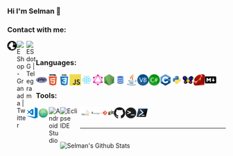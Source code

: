 ### Hi I'm Selman :wave:

### Contact with me:
[<img align="left" alt="El3vator Apps" width="22px" src="https://raw.githubusercontent.com/iconic/open-iconic/master/svg/globe.svg" />][website]
[<img align="left" alt="E Shop - Granada | Twitter" width="22px" src="https://cdn.jsdelivr.net/npm/simple-icons@v3/icons/twitter.svg" />][twitter]
[<img align="left" alt="ESdotG | Telegram" width="22px" src="https://cdn.jsdelivr.net/npm/simple-icons@v3.3.0/icons/telegram.svg" />][telegram]

<br />

### Languages:
<img align="left" alt="PHP" width="26px" src="https://raw.githubusercontent.com/github/explore/d6df80340ca325549dea46f61f4c92b4fc157ee3/topics/php/php.png" />
<img align="left" alt="HTML5" width="26px" src="https://raw.githubusercontent.com/github/explore/80688e429a7d4ef2fca1e82350fe8e3517d3494d/topics/html/html.png" />
<img align="left" alt="CSS3" width="26px" src="https://raw.githubusercontent.com/github/explore/80688e429a7d4ef2fca1e82350fe8e3517d3494d/topics/css/css.png" />
<img align="left" alt="JavaScript" width="26px" src="https://raw.githubusercontent.com/github/explore/80688e429a7d4ef2fca1e82350fe8e3517d3494d/topics/javascript/javascript.png" />
<img align="left" alt="React" width="26px" src="https://raw.githubusercontent.com/github/explore/80688e429a7d4ef2fca1e82350fe8e3517d3494d/topics/react/react.png" />
<img align="left" alt="GraphQL" width="26px" src="https://raw.githubusercontent.com/github/explore/80688e429a7d4ef2fca1e82350fe8e3517d3494d/topics/graphql/graphql.png" />
<img align="left" alt="Node.js" width="26px" src="https://raw.githubusercontent.com/github/explore/80688e429a7d4ef2fca1e82350fe8e3517d3494d/topics/nodejs/nodejs.png" />
<img align="left" alt="SQL" width="26px" src="https://raw.githubusercontent.com/github/explore/80688e429a7d4ef2fca1e82350fe8e3517d3494d/topics/sql/sql.png" />
<img align="left" alt="Java" width="26px" src="https://raw.githubusercontent.com/github/explore/d6df80340ca325549dea46f61f4c92b4fc157ee3/topics/java/java.png" />
<img align="left" alt="VB.NET" width="26px" src="https://raw.githubusercontent.com/github/explore/d6df80340ca325549dea46f61f4c92b4fc157ee3/topics/visual-basic/visual-basic.png" />
<img align="left" alt="C#" width="26px" src="https://raw.githubusercontent.com/github/explore/d6df80340ca325549dea46f61f4c92b4fc157ee3/topics/csharp/csharp.png" />
<img align="left" alt="C++" width="26px" src="https://raw.githubusercontent.com/github/explore/d6df80340ca325549dea46f61f4c92b4fc157ee3/topics/cpp/cpp.png" />
<img align="left" alt="Python" width="26px" src="https://raw.githubusercontent.com/github/explore/d6df80340ca325549dea46f61f4c92b4fc157ee3/topics/python/python.png" />
<img align="left" alt="Perl 6" width="26px" src="https://raw.githubusercontent.com/github/explore/d6df80340ca325549dea46f61f4c92b4fc157ee3/topics/perl6/perl6.png" />
<img align="left" alt="Ruby" width="26px" src="https://raw.githubusercontent.com/github/explore/d6df80340ca325549dea46f61f4c92b4fc157ee3/topics/ruby/ruby.png" />
<img align="left" alt="Markdown" width="26px" src="https://raw.githubusercontent.com/github/explore/d6df80340ca325549dea46f61f4c92b4fc157ee3/topics/markdown/markdown.png" />

<br />

### Tools:
<img align="left" alt="Visual Studio Code" width="26px" src="https://raw.githubusercontent.com/github/explore/80688e429a7d4ef2fca1e82350fe8e3517d3494d/topics/visual-studio-code/visual-studio-code.png" />
<img align="left" alt="Atom" width="26px" src="https://raw.githubusercontent.com/github/explore/d6df80340ca325549dea46f61f4c92b4fc157ee3/topics/atom/atom.png" />
<img align="left" alt="Android Studio" width="26px" src="https://upload.wikimedia.org/wikipedia/commons/thumb/3/34/Android_Studio_icon.svg/200px-Android_Studio_icon.svg.png" />
<img align="left" alt="Eclipse IDE" width="46px" src="https://www.eclipse.org/artwork/images/v2/logo-800x188.png" />
<img align="left" alt="MySQL" width="26px" src="https://raw.githubusercontent.com/github/explore/80688e429a7d4ef2fca1e82350fe8e3517d3494d/topics/mysql/mysql.png" />
<img align="left" alt="MongoDB" width="26px" src="https://raw.githubusercontent.com/github/explore/80688e429a7d4ef2fca1e82350fe8e3517d3494d/topics/mongodb/mongodb.png" />
<img align="left" alt="Git" width="26px" src="https://raw.githubusercontent.com/github/explore/80688e429a7d4ef2fca1e82350fe8e3517d3494d/topics/git/git.png" />
<img align="left" alt="GitHub" width="26px" src="https://raw.githubusercontent.com/github/explore/78df643247d429f6cc873026c0622819ad797942/topics/github/github.png" />
<img align="left" alt="Linux Terminal" width="26px" src="https://raw.githubusercontent.com/github/explore/80688e429a7d4ef2fca1e82350fe8e3517d3494d/topics/terminal/terminal.png" />
<img align="left" alt="Power Shell" width="26px" src="https://raw.githubusercontent.com/github/explore/d6df80340ca325549dea46f61f4c92b4fc157ee3/topics/powershell/powershell.png" />

<br />
<br />

---

<br />

<img align="left" alt="Selman's Github Stats" src="https://github-readme-stats.vercel.app/api?username=selmansem&show_icons=true&hide_border=true" />

[website]: https://el3vator.com
[twitter]: https://twitter.com/eshop_grx
[telegram]: https://t.me/eshop_grx